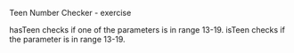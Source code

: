 Teen Number Checker - exercise

hasTeen checks if one of the parameters is in range 13-19.
isTeen checks if the parameter is in range 13-19.